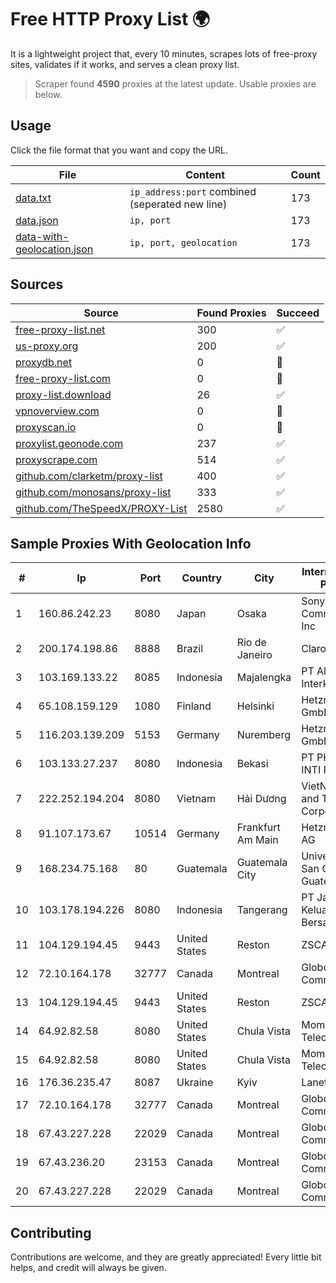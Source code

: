 
# Free HTTP Proxy List 🌍

It is a lightweight project that, every 10 minutes, scrapes lots of free-proxy sites, validates if it works, and serves a clean proxy list.


> Scraper found **4590** proxies at the latest update. Usable proxies are below.

## Usage

Click the file format that you want and copy the URL.


|File|Content|Count|
|----|-------|-----|
|[data.txt](https://raw.githubusercontent.com/themiralay/Proxy-List-World/master/data.txt)|`ip_address:port` combined (seperated new line)|173|
|[data.json](https://raw.githubusercontent.com/themiralay/Proxy-List-World/master/data.json)|`ip, port`|173|
|[data-with-geolocation.json](https://raw.githubusercontent.com/themiralay/Proxy-List-World/master/data-with-geolocation.json)|`ip, port, geolocation`|173|

## Sources

|Source|Found Proxies|Succeed|
|------|-------------|-------|
|[free-proxy-list.net](https://free-proxy-list.net)|300|✅|
|[us-proxy.org](https://www.us-proxy.org)|200|✅|
|[proxydb.net](http://proxydb.net)|0|🚫|
|[free-proxy-list.com](https://free-proxy-list.com/?page=&port=&type%5B%5D=http&type%5B%5D=https&up_time=0&search=Search)|0|🚫|
|[proxy-list.download](https://www.proxy-list.download/HTTP)|26|✅|
|[vpnoverview.com](https://vpnoverview.com/privacy/anonymous-browsing/free-proxy-servers)|0|🚫|
|[proxyscan.io](https://www.proxyscan.io)|0|🚫|
|[proxylist.geonode.com](https://proxylist.geonode.com/api/proxy-list?limit=300&page=1&sort_by=lastChecked&sort_type=desc&protocols=http,https)|237|✅|
|[proxyscrape.com](https://api.proxyscrape.com/v2/?request=displayproxies&protocol=http&timeout=10000&country=all&ssl=all&anonymity=all)|514|✅|
|[github.com/clarketm/proxy-list](https://raw.githubusercontent.com/clarketm/proxy-list/master/proxy-list-raw.txt)|400|✅|
|[github.com/monosans/proxy-list](https://raw.githubusercontent.com/monosans/proxy-list/main/proxies/http.txt)|333|✅|
|[github.com/TheSpeedX/PROXY-List](https://raw.githubusercontent.com/TheSpeedX/PROXY-List/master/http.txt)|2580|✅|


## Sample Proxies With Geolocation Info

|#|Ip|Port|Country|City|Internet Service Provider|
|-|--|----|-------|----|-------------------------|
|1|160.86.242.23|8080|Japan|Osaka|Sony Network Communications Inc|
|2|200.174.198.86|8888|Brazil|Rio de Janeiro|Claro S.A|
|3|103.169.133.22|8085|Indonesia|Majalengka|PT Alfa Omega Interkoneksi|
|4|65.108.159.129|1080|Finland|Helsinki|Hetzner Online GmbH|
|5|116.203.139.209|5153|Germany|Nuremberg|Hetzner Online GmbH|
|6|103.133.27.237|8080|Indonesia|Bekasi|PT PHATRIA INTI PERSADA|
|7|222.252.194.204|8080|Vietnam|Hải Dương|VietNam Post and Telecom Corporation|
|8|91.107.173.67|10514|Germany|Frankfurt Am Main|Hetzner Online AG|
|9|168.234.75.168|80|Guatemala|Guatemala City|Universidad de San Carlos de Guatemala|
|10|103.178.194.226|8080|Indonesia|Tangerang|PT Jaringan Keluarga Bersama|
|11|104.129.194.45|9443|United States|Reston|ZSCALER, INC.|
|12|72.10.164.178|32777|Canada|Montreal|GloboTech Communications|
|13|104.129.194.45|9443|United States|Reston|ZSCALER, INC.|
|14|64.92.82.58|8080|United States|Chula Vista|Momentum Telecom, Inc.|
|15|64.92.82.58|8080|United States|Chula Vista|Momentum Telecom, Inc.|
|16|176.36.235.47|8087|Ukraine|Kyiv|Lanet Network|
|17|72.10.164.178|32777|Canada|Montreal|GloboTech Communications|
|18|67.43.227.228|22029|Canada|Montreal|GloboTech Communications|
|19|67.43.236.20|23153|Canada|Montreal|GloboTech Communications|
|20|67.43.227.228|22029|Canada|Montreal|GloboTech Communications|



## Contributing

Contributions are welcome, and they are greatly appreciated! Every
little bit helps, and credit will always be given.

